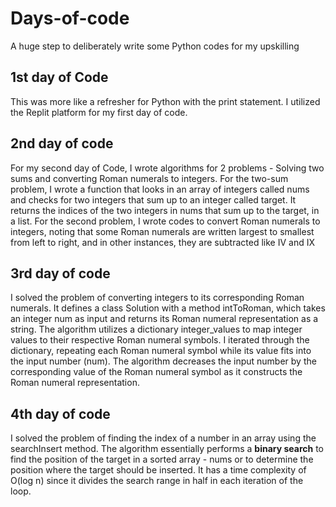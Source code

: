 # Days-of-code

A huge step to deliberately write some Python codes for my upskilling

## 1st day of Code

This was more like a refresher for Python with the print statement. I utilized the Replit platform for my first day of code.

## 2nd day of code

For my second day of Code, I wrote algorithms for 2 problems - Solving two sums and converting Roman numerals to integers. 
For the two-sum problem, I wrote a function that looks in an array of integers called nums and checks for two integers that sum up to an integer called target. It returns the indices of the two integers in nums that sum up to the target, in a list.
For the second problem, I wrote codes to convert Roman numerals to integers, noting that some Roman numerals are written largest to smallest from left to right, and in other instances, they are subtracted like IV and IX

## 3rd day of code

I solved the problem of converting integers to its corresponding Roman numerals. It defines a class Solution with a method intToRoman, which takes an integer num as input and returns its Roman numeral representation as a string. The algorithm utilizes a dictionary integer_values to map integer values to their respective Roman numeral symbols. I iterated through the dictionary, repeating each Roman numeral symbol while its value fits into the input number (num). The algorithm decreases the input number by the corresponding value of the Roman numeral symbol as it constructs the Roman numeral representation.

## 4th day of code

I solved the problem of finding the index of a number in an array using the searchInsert method. The algorithm essentially performs a **binary search** to find the position of the target in a sorted array - nums or to determine the position where the target should be inserted. It has a time complexity of O(log n) since it divides the search range in half in each iteration of the loop.
